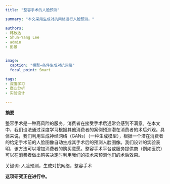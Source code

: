 ```yaml
---
title: "整容手术的人脸预测"

summary: "本文采用生成对抗网络进行人脸预测。"

authors:
- 韩放达
- Shun-Yang Lee
- admin
- 彭景


image:
  caption: "模型—条件生成对抗网络"
  focal_point: Smart

tags:
- 深度学习
- 商业分析
- 实验设计

---
```


**摘要**

整容手术是一种高风险的服务，消费者在接受手术后通常会感到不满意。在本文中，我们设法通过深度学习根据其他消费者的案例预测潜在消费者的术后外观。具体来说，我们利用生成神经网络（GANs）（一种生成模型），根据一个潜在消费者的给定手术前的人脸图像自动生成其手术后的预测人脸图像。我们设计的实验表明，该方法可以增加消费者的购买意愿。整容手术平台或服务提供商（例如医院）可以在消费者做出购买决定时利用我们的技术来预测他们的术后效果。

关键词: 人脸预测，生成对抗网络，整容手术


**这项研究正在进行中。**
